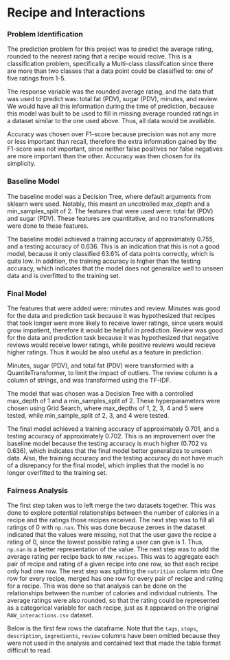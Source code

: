# Recipe and Interactions

### Problem Identification

The prediction problem for this project was to predict the average rating, rounded to the nearest rating that a recipe would recive. This is a classification problem, specifically a Multi-class classifcation since there are more than two classes that a data point could be classified to: one of five ratings from 1-5.

The response variable was the rounded average rating, and the data that was used to predict was: total fat (PDV), sugar (PDV), minutes, and review. We would have all this information during the time of prediction, because this model was built to be used to fill in missing average rounded ratings in a dataset similar to the one used above. Thus, all data would be available.

Accuracy was chosen over F1-score because precision was not any more or less important than recall, therefore the extra information gained by the F1-score was not important, since neither false positives nor false negatives are more important than the other. Accuracy was then chosen for its simplicity.

### Baseline Model

The baseline model was a Decision Tree, where default arguments from sklearn were used. Notably, this meant an uncotrolled max_depth and a min_samples_split of 2. The features that were used were: total fat (PDV) and sugar (PDV). These features are quantitative, and no transformations were done to these features.

The baseline model achieved a training accuracy of approximately 0.755, and a testing accuracy of 0.636. This is an indication that this is not a good model, because it only classified 63.6% of data points correctly, which is quite low. In addition, the training accuracy is higher than the testing accuracy, which indicates that the model does not generalize well to unseen data and is overfitted to the training set.

### Final Model

The features that were added were: minutes and review. Minutes was good for the data and prediction task because it was hypothesized that recipes that took longer were more likely to receive lower ratings, since users would grow impatient, therefore it would be helpful in prediction. Review was good for the data and prediction task because it was hypothesized that negative reviews would receive lower ratings, while positive reviews would recieve higher ratings. Thus it would be also useful as a feature in prediction.

Minutes, sugar (PDV), and total fat (PDV) were transformed with a QuantileTransformer, to limit the impact of outliers. The review column is a column of strings, and was transformed using the TF-IDF.

The model that was chosen was a Decision Tree with a controlled max_depth of 1 and a min_samples_split of 2. These hyperparameters were chosen using Grid Search, where max_depths of 1, 2, 3, 4 and 5 were tested, while min_sample_split of 2, 3, and 4 were tested.

The final model achieved a training accuracy of approximately 0.701, and a testing accuracy of approximately 0.702. This is an improvement over the baseline model because the testing accuracy is much higher (0.702 vs 0.636), which indicates that the final model better generalizes to unseen data. Also, the training accuracy and the testing accuracy do not have much of a disrepancy for the final model, which implies that the model is no longer overfitted to the training set.

### Fairness Analysis

The first step taken was to left merge the two datasets together. This was done to explore potential relationships between the number of calories in a recipe and the ratings those recipes received. The next step was to fill all ratings of 0 with `np.nan`. This was done because zeroes in the dataset indicated that the values were missing, not that the user gave the recipe a rating of 0, since the lowest possible rating a user can give is 1. Thus, `np.nan` is a better representation of the value. The next step was to add the average rating per recipe back to `RAW_recipes`. This was to aggregate each pair of recipe and rating of a given recipe into one row, so that each recipe only had one row. The next step was splitting the `nutrition` column into
One row for every recipe, merged has one row for every pair of recipe and rating for a recipe. This was done so that analysis can be done on the relationships between the number of calories and individual nutrients. The average ratings were also rounded, so that the rating could be represented as a categorical variable for each recipe, just as it appeared on the original `RAW_interactions.csv` dataset.

Below is the first few rows the dataframe. Note that the `tags`, `steps`, `description`, `ingredients`, `review` columns have been omitted because they were not used in the analysis and contained text that made the table format difficult to read.
